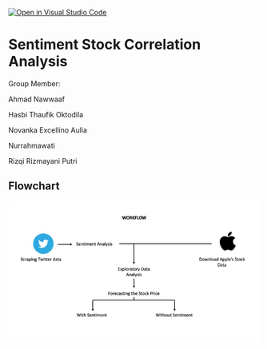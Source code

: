 [![Open in Visual Studio Code](https://classroom.github.com/assets/open-in-vscode-c66648af7eb3fe8bc4f294546bfd86ef473780cde1dea487d3c4ff354943c9ae.svg)](https://classroom.github.com/online_ide?assignment_repo_id=9634108&assignment_repo_type=AssignmentRepo)
# Sentiment Stock Correlation Analysis
Group Member:

Ahmad Nawwaaf

Hasbi Thaufik Oktodila

Novanka Excellino Aulia

Nurrahmawati

Rizqi Rizmayani Putri



## Flowchart

<img src="flowchart.jpg" alt="Flowchart">
